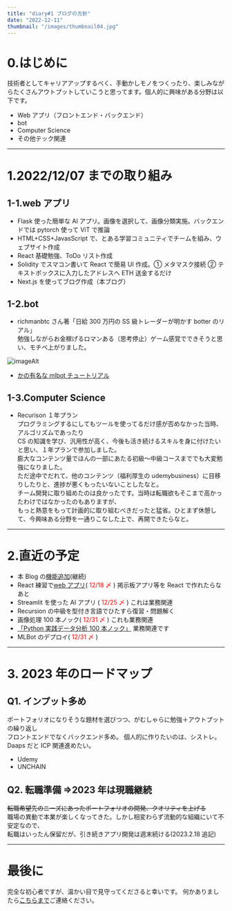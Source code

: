 ```yaml
---
title: "diary#1 ブログの方針"
date: "2022-12-11"
thumbnail: "/images/thumbnail04.jpg"
---
```


# 0.はじめに

技術者としてキャリアアップするべく、手動かしモノをつくったり、楽しみながらたくさんアウトプットしていこうと思ってます。個人的に興味がある分野は以下です。

- Web アプリ（フロントエンド・バックエンド）
- bot
- Computer Science
- その他テック関連

---

# 1.2022/12/07 までの取り組み

## 1-1.web アプリ

- Flask 使った簡単な AI アプリ。画像を選択して、画像分類実施。バックエンドでは pytorch 使って ViT で推論
- HTML+CSS+JavasScript で、とある学習コミュニティでチームを組み、ウェブサイト作成
- React 基礎勉強、ToDo リスト作成
- Solidity でスマコン書いて React で簡易 UI 作成。① メタマスク接続 ② テキストボックスに入力したアドレスへ ETH 送金するだけ
- Next.js を使ってブログ作成（本ブログ）

## 1-2.bot

- richmanbtc さん著「日給 300 万円の SS 級トレーダーが明かす botter のリアル」  
  勉強しながらお金稼げるロマンある（思考停止）ゲーム感覚でできそうと思い、モチベ上がりました。

![imageAlt](https://m.media-amazon.com/images/I/51UJy3wzKbL.jpg "imageTitle")

- [かの有名な mlbot チュートリアル](https://github.com/richmanbtc/mlbot_tutorial)

## 1-3.Computer Science

- Recurison １年プラン  
  プログラミングするにしてもツールを使ってるだけ感が否めなかった当時、アルゴリズムであったり  
  CS の知識を学び、汎用性が高く、今後も活き続けるスキルを身に付けたいと思い、１年プランで参加しました。  
  膨大なコンテンツ量でほんの一部にあたる初級～中級コースまででも大変勉強になりました。  
  ただ途中でだれて、他のコンテンツ（福利厚生の udemybusiness）に目移りしたりと、進捗が悪くもったいないことしたなと。  
  チーム開発に取り組めたのは良かったです。当時は転職欲もそこまで高かったわけではなかったのもありますが、  
  もっと熱意をもって計画的に取り組むべきだったと猛省。ひとまず休憩して、今興味ある分野を一通りこなした上で、再開できたらなと。

---

# 2.直近の予定

- 本 Blog の[機能追加](https://github.com/ryo-ponsan/dev_blog/issues)(継続)
- React 練習で[web アプリ](https://github.com/ryo-ponsan/share_blog)(<font color="Red"> 12/18 〆</font> )
  掲示板アプリ等を React で作れたらなあと
- Streamlit を使った AI アプリ (<font color="Red"> 12/25 〆</font> )
  これは業務関連
- Recursion の中級を型付き言語でひたすら復習・問題解く
- 画像処理 100 本ノック(<font color="Red"> 12/31 〆</font> ) これも業務関連
- [「Python 実践データ分析 100 本ノック」](https://www.amazon.co.jp/Python-%E5%AE%9F%E8%B7%B5%E3%83%87%E3%83%BC%E3%82%BF%E5%88%86%E6%9E%90-100%E6%9C%AC%E3%83%8E%E3%83%83%E3%82%AF-%E7%AC%AC2%E7%89%88-%E4%B8%8B%E5%B1%B1/dp/479806727X/ref=asc_df_479806727X/?tag=jpgo-22&linkCode=df0&hvadid=588917165958&hvpos=&hvnetw=g&hvrand=18139987998045795285&hvpone=&hvptwo=&hvqmt=&hvdev=c&hvdvcmdl=&hvlocint=&hvlocphy=1009541&hvtargid=pla-1689028698404&psc=1&th=1&psc=1) 業務関連です
- MLBot のデプロイ(<font color="Red"> 12/31 〆</font> )

---

# 3. 2023 年のロードマップ

## Q1. インプット多め

ポートフォリオになりそうな題材を選びつつ、がむしゃらに勉強＋アウトプットの繰り返し  
フロントエンドでなくバックエンド多め。 個人的に作りたいのは、シストレ。Daaps だと ICP 関連進めたい。

- Udemy
- UNCHAIN

## Q2. 転職準備 ⇒2023 年は現職継続

~~転職希望先のニーズにあったポートフォリオの開発、クオリティを上げる~~  
職場の異動で本業が楽しくなってきた。しかし相変わらず流動的な組織にいて不安定なので、  
転職はいったん保留だが、引き続きアプリ開発は週末続ける(2023.2.18 追記)

---

# 最後に

完全な初心者ですが、温かい目で見守ってくださると幸いです。
何かありましたら[こちらまで](https://twitter.com/anderson_Gypsy)ご連絡ください。
